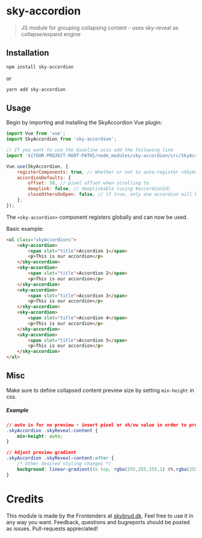 # sky-accordion
> JS module for grouping collapsing content - uses sky-reveal as collapse/expand engine

## Installation
```bash
npm install sky-accordion
```
or
```bash
yarn add sky-accordion
```

## Usage
Begin by importing and installing the SkyAccordion Vue plugin:
```js
import Vue from 'vue';
import SkyAccordion from 'sky-accordion';

// If you want to use the baseline scss add the following line
import '${YOUR-PROJECT-ROOT-PATH}/node_modules/sky-accordion/src/SkyAccordion.scss';

Vue.use(SkyAccordion, {
	registerComponents: true, // Whether or not to auto-register <SkyAccordion /> component
	accordionDefaults: {
		offset: 50, // pixel offset when scrolling to
		deeplink: false, // deeplinkable (using #accordionId)
		closeOthersOnOpen: false, // if true, only one accordion will be open at a time
	},
});

```
The `<sky-accordion>` component registers globally and can now be used.

Basic example:
``` html
<ul class="skyAccordions">
	<sky-accordion>
		<span slot="title">Accordion 1</span>
		<p>This is our accordion</p>
	</sky-accordion>
	<sky-accordion>
		<span slot="title">Accordion 2</span>
		<p>This is our accordion</p>
	</sky-accordion>
	<sky-accordion>
		<span slot="title">Accordion 3</span>
		<p>This is our accordion</p>
	</sky-accordion>
	<sky-accordion>
		<span slot="title">Accordion 4</span>
		<p>This is our accordion</p>
	</sky-accordion>
	<sky-accordion>
		<span slot="title">Accordion 5</span>
		<p>This is our accordion</p>
	</sky-accordion>
</ul>
```

## Misc
Make sure to define collapsed content preview size by setting `min-height` in css.
##### Example
```css
// auto is for no preview - insert pixel or vh/vw value in order to preview some content.
.skyAccordion .skyReveal-content {
    min-height: auto;
}

// Adjust preview gradient
.skyAccordion .skyReveal-content:after {
    /* Other desired styling changes */
    background: linear-gradient(to top, rgba(255,255,255,1) 0%,rgba(255,255,255,0) 100%);
}
```

# Credits
This module is made by the Frontenders at [skybrud.dk](http://www.skybrud.dk/). Feel free to use it in any way you want. Feedback, questions and bugreports should be posted as issues. Pull-requests appreciated!
